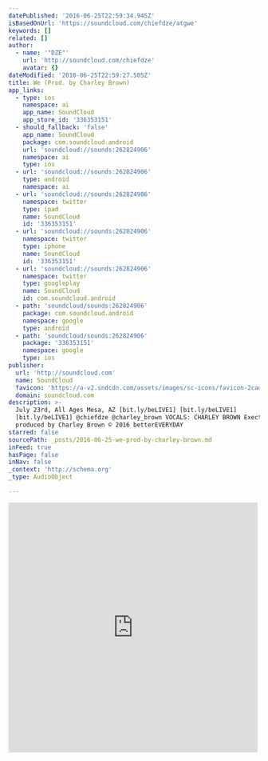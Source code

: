 ```yaml
---
datePublished: '2016-06-25T22:59:34.945Z'
isBasedOnUrl: 'https://soundcloud.com/chiefdze/atgwe'
keywords: []
related: []
author:
  - name: '"DZE"'
    url: 'http://soundcloud.com/chiefdze'
    avatar: {}
dateModified: '2016-06-25T22:59:27.505Z'
title: We (Prod. by Charley Brown)
app_links:
  - type: ios
    namespace: ai
    app_name: SoundCloud
    app_store_id: '336353151'
  - should_fallback: 'false'
    app_name: SoundCloud
    package: com.soundcloud.android
    url: 'soundcloud://sounds:262824906'
    namespace: ai
    type: ios
  - url: 'soundcloud://sounds:262824906'
    type: android
    namespace: ai
  - url: 'soundcloud://sounds:262824906'
    namespace: twitter
    type: ipad
    name: SoundCloud
    id: '336353151'
  - url: 'soundcloud://sounds:262824906'
    namespace: twitter
    type: iphone
    name: SoundCloud
    id: '336353151'
  - url: 'soundcloud://sounds:262824906'
    namespace: twitter
    type: googleplay
    name: SoundCloud
    id: com.soundcloud.android
  - path: 'soundcloud/sounds:262824906'
    package: com.soundcloud.android
    namespace: google
    type: android
  - path: 'soundcloud/sounds:262824906'
    package: '336353151'
    namespace: google
    type: ios
publisher:
  url: 'http://soundcloud.com'
  name: SoundCloud
  favicon: 'https://a-v2.sndcdn.com/assets/images/sc-icons/favicon-2cadd14b.ico'
  domain: soundcloud.com
description: >-
  July 23rd, All Ages Mesa, AZ [bit.ly/beLIVE1] [bit.ly/beLIVE1]
  [bit.ly/beLIVE1] @chiefdze @charley_brown VOCALS: CHARLEY BROWN Exectutive
  produced by Charley Brown © 2016 betterEVERYDAY
starred: false
sourcePath: _posts/2016-06-25-we-prod-by-charley-brown.md
inFeed: true
hasPage: false
inNav: false
_context: 'http://schema.org'
_type: AudioObject

---
```

<iframe src="https://cdn.embedly.com/widgets/media.html?src=https%3A%2F%2Fw.soundcloud.com%2Fplayer%2F%3Fvisual%3Dtrue%26url%3Dhttp%253A%252F%252Fapi.soundcloud.com%252Ftracks%252F262824906%26show_artwork%3Dtrue&amp;url=https%3A%2F%2Fsoundcloud.com%2Fchiefdze%2Fatgwe&amp;image=http%3A%2F%2Fi1.sndcdn.com%2Fartworks-000161662909-nl1kqp-t500x500.jpg&amp;key=b7d04c9b404c499eba89ee7072e1c4f7&amp;type=text%2Fhtml&amp;schema=soundcloud" width="500" height="500" scrolling="no" frameborder="0" allowfullscreen="" style=""></iframe>